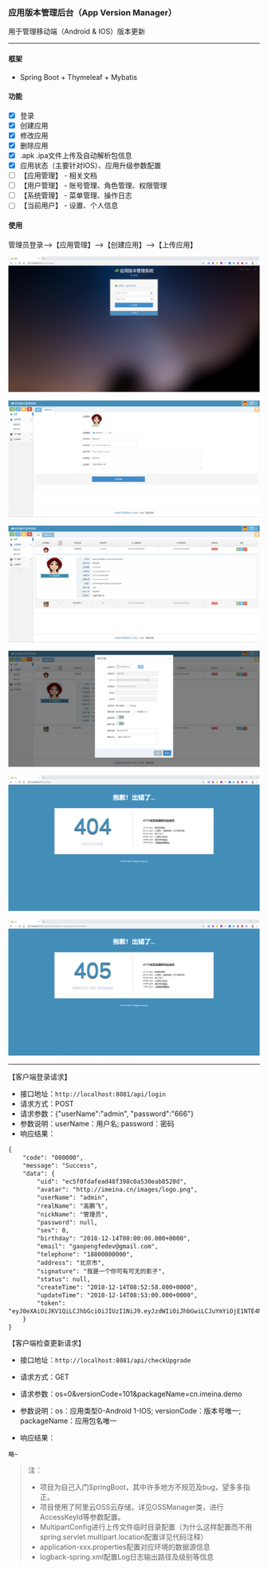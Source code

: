 ### 应用版本管理后台（App Version Manager）

用于管理移动端（Android & IOS）版本更新

---

#### 框架

- Spring Boot + Thymeleaf + Mybatis

#### 功能

- [x] 登录
- [x] 创建应用
- [x] 修改应用
- [x] 删除应用
- [x] .apk .ipa文件上传及自动解析包信息
- [x] 应用状态（主要针对IOS）、应用升级参数配置
- [ ] 【应用管理】 - 相关文档
- [ ] 【用户管理】 - 账号管理、角色管理、权限管理
- [ ] 【系统管理】 - 菜单管理、操作日志
- [ ] 【当前用户】 - 设置、个人信息

#### 使用

管理员登录-->【应用管理】-->【创建应用】-->【上传应用】

![登录](https://github.com/pengfeigao/app-version-manager/blob/master/screencapture/login.png)

![创建应用](https://github.com/pengfeigao/app-version-manager/blob/master/screencapture/create-app.png)

![应用列表](https://github.com/pengfeigao/app-version-manager/blob/master/screencapture/app-list.png)

![上传文件](https://github.com/pengfeigao/app-version-manager/blob/master/screencapture/upload-app.png)

![404](https://github.com/pengfeigao/app-version-manager/blob/master/screencapture/404.png)

![405](https://github.com/pengfeigao/app-version-manager/blob/master/screencapture/405.png)

***

【客户端登录请求】

- 接口地址：`http://localhost:8081/api/login`
- 请求方式：POST
- 请求参数：{"userName":"admin", "password":"666"}
- 参数说明：userName：用户名; password：密码
- 响应结果：

```
{
    "code": "000000",
    "message": "Success",
    "data": {
        "uid": "ec5f0fdafead48f398c0a530eab8520d",
        "avatar": "http://imeina.cn/images/logo.png",
        "userName": "admin",
        "realName": "高鹏飞",
        "nickName": "管理员",
        "password": null,
        "sex": 0,
        "birthday": "2018-12-14T00:00:00.000+0000",
        "email": "gaopengfedev@gmail.com",
        "telephone": "18800000000",
        "address": "北京市",
        "signature": "我是一个你可有可无的影子",
        "status": null,
        "createTime": "2018-12-14T08:52:58.000+0000",
        "updateTime": "2018-12-14T08:53:00.000+0000",
        "token": "eyJ0eXAiOiJKV1QiLCJhbGciOiJIUzI1NiJ9.eyJzdWIiOiJhbGwiLCJuYmYiOjE1NTE4MDY3MTcsImlzcyI6ImRhbnl1YW50ZWNoLmNvbSIsImV4cCI6MTU1MTg5MzExNywiaWF0IjoxNTUxODA2NzE3LCJqdGkiOiJlODg4MjE0NWQzY2E0YmRhOTlmNDg0NDdlMjdkNjVkZiJ9.pZyngzgw9t9OSSJQD0lC3ndUxa8AqxVXDFu4ytO9X5s"
    }
}
```

【客户端检查更新请求】

- 接口地址：`http://localhost:8081/api/checkUpgrade`

- 请求方式：GET

- 请求参数：os=0&versionCode=101&packageName=cn.imeina.demo

- 参数说明：os：应用类型0-Android 1-IOS; versionCode：版本号唯一; packageName：应用包名唯一

- 响应结果：

```
略~
```

> 注：
> - 项目为自己入门SpringBoot，其中许多地方不规范及bug，望多多指正。
> - 项目使用了阿里云OSS云存储，详见OSSManager类，进行AccessKeyId等参数配置。
> - MultipartConfig进行上传文件临时目录配置（为什么这样配置而不用spring.servlet.multipart.location配置详见代码注释）
> - application-xxx.properties配置对应环境的数据源信息
> - logback-spring.xml配置Log日志输出路径及级别等信息
